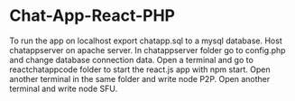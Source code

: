# Chat-App-React-PHP
To run the app on localhost export chatapp.sql to a mysql database.
Host chatappserver on apache server.
In chatappserver folder go to config.php and change database connection data.
Open a terminal and go to reactchatappcode folder to start the react.js app with npm start.
Open another terminal in the same folder and write node P2P.
Open another terminal and write node SFU.
